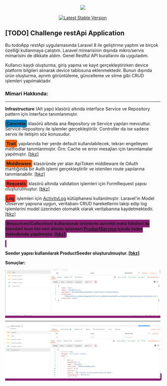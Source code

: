 <p align="center"><a href="https://laravel.com" target="_blank"><img src="https://raw.githubusercontent.com/laravel/art/master/logo-lockup/5%20SVG/2%20CMYK/1%20Full%20Color/laravel-logolockup-cmyk-red.svg" width="400"></a></p>

<p align="center">
    <a href="https://packagist.org/packages/laravel/framework"><img src="https://img.shields.io/packagist/v/laravel/framework" alt="Latest Stable Version"></a>
</p>

## [TODO] Challenge restApi Application
<p>Bu todoApp restApi uygulamasında Laravel 8 ile geliştirme yaptım ve birçok özelliği kullanmaya çalıştım. Laravel mimarisinin dışında mikro/servis mimarisini de dikkate aldım. Genel Restful API kurallarını da uyguladım.</p>
<p>Kullanıcı kaydı oluşturma, giriş yapma ve kayıt gerçekleştirirken device platform bilgileri alınarak device tablosuna eklenmektedir. Bunun dışında ürün oluşturma, ayrıntı görüntüleme, güncelleme ve silme gibi CRUD işlemleri yapılmaktadır.</p>
<h3>Mimari Hakkında:</h3>
<hr>
<p><b>Infrastructure</b> (Alt yapı) klasörü altında interface Service ve Repository pattern için Interface tanımlanmıştır.</p>
<p><b style="background: #0A7BBB; padding:4px; border-radius: 5px;">Concrete</b> klasörü altında ana Repository ve Service yapıları mevcuttur. Service-Repository ile işlemler gerçekleştirilir. Controller da ise sadece servis ile iletişim söz konusudur.</p>
<p><b style="background: #ef600e; padding:4px; border-radius: 5px;">Trait</b> yapılarında her yerde default kullanılabilecek, tekrarı engelleyen methodlar tanımlanmıştır. Örn: Cache ve error mesajları için tanımlamalar yapılmıştır. <a target="_blank" href="https://github.com/abdlkdrgndz/my-api/blob/main/app/Traits/Responder.php">[bkz]</a></p>
<p><b style="background: #ef600e; padding:4px; border-radius: 5px;">Middleware</b> klasöründe yer alan ApiToken middleware ile OAuth mantığında bir Auth işlemi gerçekleştirilir ve istenilen route yapılarına tanımlanabilir. <a target="_blank" href="https://github.com/abdlkdrgndz/my-api/blob/main/app/Http/Middleware/ApiToken.php">[bkz]</a></p>
<p><b style="background: #EF3B2D; padding:4px; border-radius: 5px;">Requests</b> klasörü altında validation işlemleri için FormRequest yapısı oluşturulmuştur. <a target="_blank" href="https://github.com/abdlkdrgndz/my-api/tree/main/app/Http/Requests/Products">[bkz]</a></p>
<p><b style="background: #EF3B2D; padding:4px; border-radius: 5px;">Log</b> işlemleri için <a target="_blank" href="https://github.com/spatie/laravel-activitylog">ActivityLog</a> kütüphanesi kullanılmıştır. Laravel'in Model Observer yapısına uygun, veritabanı CRUD hareketlerini takip edip log işlemlerini model üzerinden otomatik olarak veritabanına kaydetmektedir. <a target="_blank" href="https://github.com/abdlkdrgndz/my-api/blob/main/app/Models/ProductModel.php">[bkz]</a></p>
<p><b style="background: #891f72; padding:4px; border-radius: 5px;"> Resources(Collection) kullanılarak ürünlerin ayrıntılı meta bilgileri ile standart json tipi veri dönüş işlemleri <a target="_blank" href="https://github.com/abdlkdrgndz/my-api/blob/main/app/Concrete/Service/ProductService.php">ProductService</a> içinde index metodunda yapılmıştır. <a target="_blank" href="https://github.com/abdlkdrgndz/my-api/blob/main/app/Http/Resources/ProductDTO.php">[bkz]</a> </p>
<p><b>Seeder</b> yapısı kullanılarak ProductSeeder oluşturulmuştur. <a target="_blank" href="https://github.com/abdlkdrgndz/my-api/blob/main/database/seeders/ProductSeeder.php">[bkz]</a></p>
<p><b>Sonuçlar:</b></p>
<img src="https://github.com/abdlkdrgndz/my-api/blob/main/public/images/output1.PNG" alt="">
<hr>
<img src="https://github.com/abdlkdrgndz/my-api/blob/main/public/images/output2.PNG" alt="">
